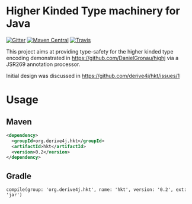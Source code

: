 # Higher Kinded Type machinery for Java

[![Gitter](https://badges.gitter.im/derive4j/hkt.svg)](https://gitter.im/derive4j/hkt)
[![Maven Central](https://img.shields.io/maven-central/v/org.derive4j.hkt/hkt.svg)][search.maven]
[![Travis](https://travis-ci.org/derive4j/hkt.svg?branch=master)](https://travis-ci.org/derive4j/hkt)

This project aims at providing type-safety for the higher kinded type encoding demonstrated in https://github.com/DanielGronau/highj via a JSR269 annotation processor.

Initial design was discussed in https://github.com/derive4j/hkt/issues/1

# Usage

## Maven
```xml
<dependency>
  <groupId>org.derive4j.hkt</groupId>
  <artifactId>hkt</artifactId>
  <version>0.2</version>
</dependency>
```
[search.maven]: http://search.maven.org/#search|ga|1|org.derive4j.hkt

## Gradle
```
compile(group: 'org.derive4j.hkt', name: 'hkt', version: '0.2', ext: 'jar')
